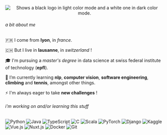 

<p align="center">
    <picture>
      <source media="(prefers-color-scheme: dark)" srcset="https://readme-typing-svg.demolab.com?font=Fira+Code&weight=100&duration=3000&pause=100&color=E6EDF3&background=0D1118&random=false&width=800&height=100&lines=Hi+there+!+%F0%9F%91%8B;I'm+Jean+Perbet.+%F0%9F%A4%9D;I'm+a+passionate+%F0%9F%92%BB+student.+;Feel+free+to+contact+me+!+%F0%9F%93%A8">
      <source media="(prefers-color-scheme: light)" srcset="https://readme-typing-svg.demolab.com?font=Fira+Code&weight=100&duration=3000&pause=100&color=6C6C6C&background=FFFFFF&random=false&width=800&height=100&lines=Hi+there+!+%F0%9F%91%8B;I'm+Jean+Perbet.+%F0%9F%A4%9D;I'm+a+passionate+%F0%9F%92%BB+student.+;Feel+free+to+contact+me+!+%F0%9F%93%A8">
      <img alt="Shows a black logo in light color mode and a white one in dark color mode." src="https://user-images.githubusercontent.com/25423296/163456779-a8556205-d0a5-45e2-ac17-42d089e3c3f8.png">
    </picture>
</p>

###### a bit about me

🇫🇷 I come from **lyon**, in *france*.

🇨🇭 But I live in **lausanne**, in *switzerland* !

🎓 I'm pursuing a *master's degree* in data science at swiss federal institute of technology (**epfl**).

🌱 I’m currently learning **nlp**, **computer vision**, **software engineering**, **climbing** and **tennis**, amongst other things.

⚡️ I'm always eager to take **new challenges** !

###### i'm working on and/or learning this stuff
<p>
  <img alt="Python" src="https://img.shields.io/badge/-Python-3776AB?logo=python&logoColor=white&style=flat" />
  <img alt="Java" src="https://img.shields.io/badge/-Java-ED8B00?logo=openjdk&logoColor=white&style=flat" />
  <img alt="TypeScript" src="https://img.shields.io/badge/-TypeScript-007ACC?&logo=typescript&logoColor=white&style=flat" />
  <img alt="C" src="https://img.shields.io/badge/-C-A8B9CC?&logo=c&logoColor=white&style=flat" />
  <img alt="Scala" src="https://img.shields.io/badge/-Scala-DC322F?&logo=scala&logoColor=white&style=flat" />
  <img alt="PyTorch" src="https://img.shields.io/badge/-PyTorch-EE4C2C?logo=pytorch&logoColor=white&style=flat" />
  <img alt="Django" src="https://img.shields.io/badge/-Django-092E20?logo=django&logoColor=white&style=flat" />
  <img alt="Kaggle" src="https://img.shields.io/badge/-Kaggle-20BEFF?logo=kaggle&logoColor=white&style=flat" />
  <img alt="Vue.js" src="https://img.shields.io/badge/-Vue-4FC08D?&logo=vuedotjs&logoColor=white&style=flat" />
  <img alt="Nuxt.js" src="https://img.shields.io/badge/-Nuxt-00DC82?&logo=nuxtdotjs&logoColor=white&style=flat" />
  <img alt="Docker" src="https://img.shields.io/badge/-Docker-46a2f1?&logo=docker&logoColor=white&stule=flat" />
  <img alt="Git" src="https://img.shields.io/badge/-Git-F05032?style=flat-square&logo=git&logoColor=white" />
</p>

